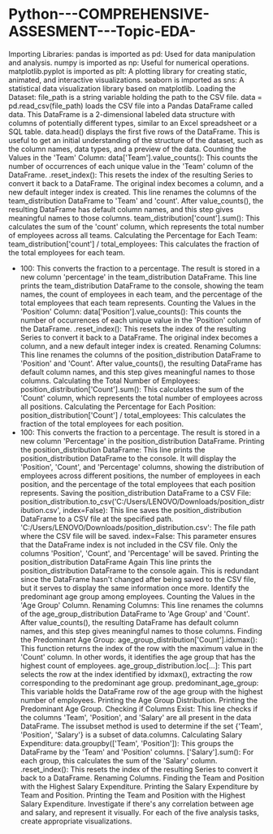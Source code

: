 # Python---COMPREHENSIVE-ASSESMENT---Topic-EDA-
Importing Libraries:
pandas is imported as pd: Used for data manipulation and analysis.
numpy is imported as np: Useful for numerical operations.
matplotlib.pyplot is imported as plt: A plotting library for creating static, animated, and interactive visualizations.
seaborn is imported as sns: A statistical data visualization library based on matplotlib.
Loading the Dataset:
file_path is a string variable holding the path to the CSV file.
data = pd.read_csv(file_path) loads the CSV file into a Pandas DataFrame called data. 
This DataFrame is a 2-dimensional labeled data structure with columns of potentially different types, similar to an Excel spreadsheet or a SQL table.
data.head() displays the first five rows of the DataFrame.
This is useful to get an initial understanding of the structure of the dataset, such as the column names, data types, and a preview of the data.
Counting the Values in the 'Team' Column:
data['Team'].value_counts(): This counts the number of occurrences of each unique value in the 'Team' column of the DataFrame.
.reset_index(): This resets the index of the resulting Series to convert it back to a DataFrame. The original index becomes a column, and a new default integer index is created.
This line renames the columns of the team_distribution DataFrame to 'Team' and 'count'. 
After value_counts(), the resulting DataFrame has default column names, and this step gives meaningful names to those columns.
team_distribution['count'].sum(): This calculates the sum of the 'count' column, which represents the total number of employees across all teams.
Calculating the Percentage for Each Team:
team_distribution['count'] / total_employees: This calculates the fraction of the total employees for each team.
* 100: This converts the fraction to a percentage.
The result is stored in a new column 'percentage' in the team_distribution DataFrame.
This line prints the team_distribution DataFrame to the console, showing the team names, the count of employees in each team, and the percentage of the total employees that each team represents.
Counting the Values in the 'Position' Column:
data['Position'].value_counts(): This counts the number of occurrences of each unique value in the 'Position' column of the DataFrame.
.reset_index(): This resets the index of the resulting Series to convert it back to a DataFrame. The original index becomes a column, and a new default integer index is created.
Renaming Columns:
This line renames the columns of the position_distribution DataFrame to 'Position' and 'Count'.
After value_counts(), the resulting DataFrame has default column names, and this step gives meaningful names to those columns.
Calculating the Total Number of Employees:
position_distribution['Count'].sum(): This calculates the sum of the 'Count' column, which represents the total number of employees across all positions.
Calculating the Percentage for Each Position:
position_distribution['Count'] / total_employees: This calculates the fraction of the total employees for each position.
* 100: This converts the fraction to a percentage.
The result is stored in a new column 'Percentage' in the position_distribution DataFrame.
Printing the position_distribution DataFrame:
This line prints the position_distribution DataFrame to the console.
It will display the 'Position', 'Count', and 'Percentage' columns, showing the distribution of employees across different positions, the number of employees in each position, and the percentage of the total employees that each position represents.
Saving the position_distribution DataFrame to a CSV File:
position_distribution.to_csv('C:/Users/LENOVO/Downloads/position_distribution.csv', index=False): This line saves the position_distribution DataFrame to a CSV file at the specified path.
'C:/Users/LENOVO/Downloads/position_distribution.csv': The file path where the CSV file will be saved.
index=False: This parameter ensures that the DataFrame index is not included in the CSV file. Only the columns 'Position', 'Count', and 'Percentage' will be saved.
Printing the position_distribution DataFrame Again
This line prints the position_distribution DataFrame to the console again.
This is redundant since the DataFrame hasn't changed after being saved to the CSV file, but it serves to display the same information once more.
Identify the predominant age group among employees.
Counting the Values in the 'Age Group' Column.
Renaming Columns:
This line renames the columns of the age_group_distribution DataFrame to 'Age Group' and 'Count'. After value_counts(), the resulting DataFrame has default column names, and this step gives meaningful names to those columns.
Finding the Predominant Age Group:
age_group_distribution['Count'].idxmax(): This function returns the index of the row with the maximum value in the 'Count' column. In other words, it identifies the age group that has the highest count of employees.
age_group_distribution.loc[...]: This part selects the row at the index identified by idxmax(), extracting the row corresponding to the predominant age group.
predominant_age_group: This variable holds the DataFrame row of the age group with the highest number of employees.
Printing the Age Group Distribution.
Printing the Predominant Age Group.
Checking if Columns Exist:
This line checks if the columns 'Team', 'Position', and 'Salary' are all present in the data DataFrame. The issubset method is used to determine if the set {'Team', 'Position', 'Salary'} is a subset of data.columns.
Calculating Salary Expenditure:
data.groupby(['Team', 'Position']): This groups the DataFrame by the 'Team' and 'Position' columns.
['Salary'].sum(): For each group, this calculates the sum of the 'Salary' column.
.reset_index(): This resets the index of the resulting Series to convert it back to a DataFrame.
Renaming Columns.
Finding the Team and Position with the Highest Salary Expenditure.
Printing the Salary Expenditure by Team and Position.
Printing the Team and Position with the Highest Salary Expenditure.
Investigate if there's any correlation between age and salary, and represent it visually.
For each of the five analysis tasks, create appropriate visualizations.
